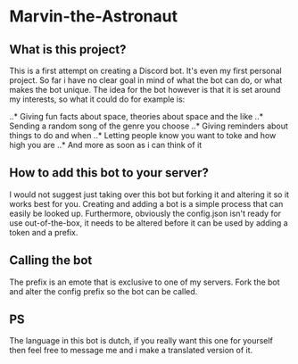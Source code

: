 # Marvin-the-Astronaut

## What is this project?

This is a first attempt on creating a Discord bot. It's even my first personal project.
So far i have no clear goal in mind of what the bot can do, or what makes the bot unique. 
The idea for the bot however is that it is set around my interests, so what it could do for example is:

..* Giving fun facts about space, theories about space and the like
..* Sending a random song of the genre you choose
..* Giving reminders about things to do and when
..* Letting people know you want to toke and how high you are
..* And more as soon as i can think of it

## How to add this bot to your server?

I would not suggest just taking over this bot but forking it and altering it so it works best for you. Creating and adding a bot is a simple process that can easily be looked up. 
Furthermore, obviously the config.json isn't ready for use out-of-the-box, it needs to be altered before it can be used by adding a token and a prefix.


## Calling the bot

The prefix is an emote that is exclusive to one of my servers. Fork the bot and alter the config prefix so the bot can be called.

## PS

The language in this bot is dutch, if you really want this one for yourself then feel free to message me and i make a translated version of it.
